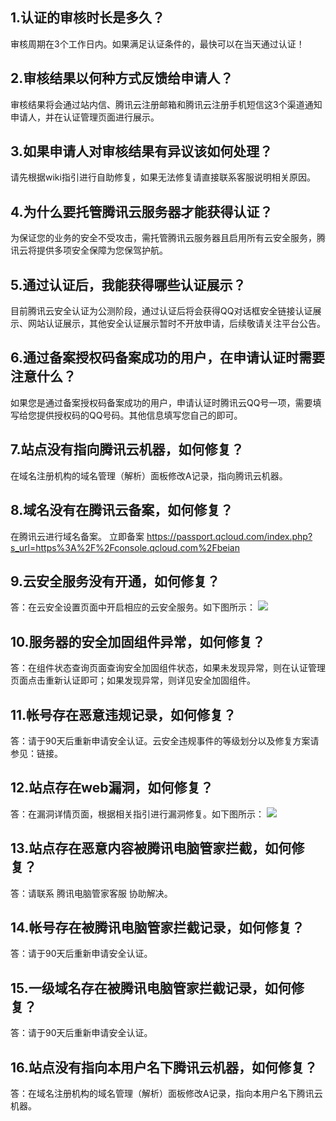 ## 1.认证的审核时长是多久？
审核周期在3个工作日内。如果满足认证条件的，最快可以在当天通过认证！
## 2.审核结果以何种方式反馈给申请人？
审核结果将会通过站内信、腾讯云注册邮箱和腾讯云注册手机短信这3个渠道通知申请人，并在认证管理页面进行展示。
## 3.如果申请人对审核结果有异议该如何处理？
请先根据wiki指引进行自助修复，如果无法修复请直接联系客服说明相关原因。
## 4.为什么要托管腾讯云服务器才能获得认证？
为保证您的业务的安全不受攻击，需托管腾讯云服务器且启用所有云安全服务，腾讯云将提供多项安全保障为您保驾护航。
## 5.通过认证后，我能获得哪些认证展示？
目前腾讯云安全认证为公测阶段，通过认证后将会获得QQ对话框安全链接认证展示、网站认证展示，其他安全认证展示暂时不开放申请，后续敬请关注平台公告。
## 6.通过备案授权码备案成功的用户，在申请认证时需要注意什么？
如果您是通过备案授权码备案成功的用户，申请认证时腾讯云QQ号一项，需要填写给您提供授权码的QQ号码。其他信息填写您自己的即可。
## 7.站点没有指向腾讯云机器，如何修复？
在域名注册机构的域名管理（解析）面板修改A记录，指向腾讯云机器。
## 8.域名没有在腾讯云备案，如何修复？
在腾讯云进行域名备案。
立即备案 https://passport.qcloud.com/index.php?s_url=https%3A%2F%2Fconsole.qcloud.com%2Fbeian
## 9.云安全服务没有开通，如何修复？
答：在云安全设置页面中开启相应的云安全服务。如下图所示：
![](//mccdn.qcloud.com/img56c62bc021eb9.png)
## 10.服务器的安全加固组件异常，如何修复？
答：在组件状态查询页面查询安全加固组件状态，如果未发现异常，则在认证管理页面点击重新认证即可；如果发现异常，则详见安全加固组件。
## 11.帐号存在恶意违规记录，如何修复？
答：请于90天后重新申请安全认证。云安全违规事件的等级划分以及修复方案请参见：链接。
## 12.站点存在web漏洞，如何修复？
答：在漏洞详情页面，根据相关指引进行漏洞修复。如下图所示：
![](//mccdn.qcloud.com/img56c62bd593b0f.png)
## 13.站点存在恶意内容被腾讯电脑管家拦截，如何修复？
答：请联系 腾讯电脑管家客服 协助解决。
## 14.帐号存在被腾讯电脑管家拦截记录，如何修复？
答：请于90天后重新申请安全认证。
## 15.一级域名存在被腾讯电脑管家拦截记录，如何修复？
答：请于90天后重新申请安全认证。
## 16.站点没有指向本用户名下腾讯云机器，如何修复？
答：在域名注册机构的域名管理（解析）面板修改A记录，指向本用户名下腾讯云机器。